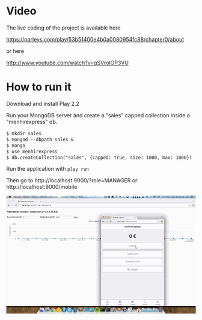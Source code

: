 Video
========

The live coding of the project is available here 

https://parleys.com/play/53b51400e4b0a0080954fc88/chapter0/about

or here 

http://www.youtube.com/watch?v=gSVrolOP3VU

How to run it
=====================================

Download and install Play 2.2

Run your MongoDB server and create a "sales" capped collection inside a "menhirexpress" db.

```
$ mkdir sales
$ mongod --dbpath sales &
$ mongo
$ use menhirexpress
$ db.createCollection("sales", {capped: true, size: 1000, max: 1000})
```

Run the application with `play run`

Then go to http://localhost:9000/?role=MANAGER or http://localhost:9000/mobile


![Final app](https://raw.githubusercontent.com/mathieuancelin/menhirexpress-devoxxfr14/master/codestory.gif)

